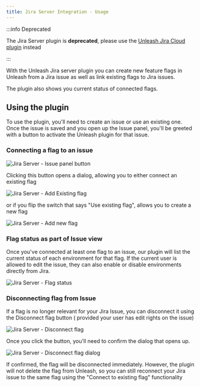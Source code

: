 ```yaml
---
title: Jira Server Integration - Usage
---
```


:::info Deprecated

The Jira Server plugin is **deprecated**, please use the [Unleash Jira Cloud plugin](https://docs.getunleash.io/reference/integrations/jira-cloud-plugin-installation) instead

:::

With the Unleash Jira server plugin you can create new feature flags in Unleash from a Jira issue as well as link
existing flags to Jira issues.

The plugin also shows you current status of connected flags.

## Using the plugin

To use the plugin, you'll need to create an issue or use an existing one. Once the issue is saved and you open up the Issue panel, you'll be greeted with a button to activate the Unleash plugin for that issue.

### Connecting a flag to an issue

![Jira Server - Issue panel button](/img/jira_server_issue_panel_button.png)

Clicking this button opens a dialog, allowing you to either connect an existing flag

![Jira Server - Add Existing flag](/img/jira_server_add_existing_toggle.png)

or if you flip the switch that says "Use existing flag", allows you to create a new flag

![Jira Server - Add new flag](/img/jira_server_add_new_toggle.png)

### Flag status as part of Issue view

Once you've connected at least one flag to an issue, our plugin will list the current status of each environment for
that flag. If the current user is allowed to edit the issue, they can also enable or disable environments directly
from Jira.

![Jira Server - Flag status](/img/jira_server_toggle_status.png)


### Disconnecting flag from Issue

If a flag is no longer relevant for your Jira Issue, you can disconnect it using the Disconnect flag button (
provided your user has edit rights on the issue)

![Jira Server - Disconnect flag](/img/jira_server_disconnect_toggle.png)

Once you click the button, you'll need to confirm the dialog that opens up.

![Jira Server - Disconnect flag dialog](/img/jira_server_disconnect_toggle_dialog.png)

If confirmed, the flag will be disconnected immediately. However, the plugin will not delete the flag from Unleash,
so you can still reconnect your Jira issue to the same flag using the "Connect to existing flag" functionality
